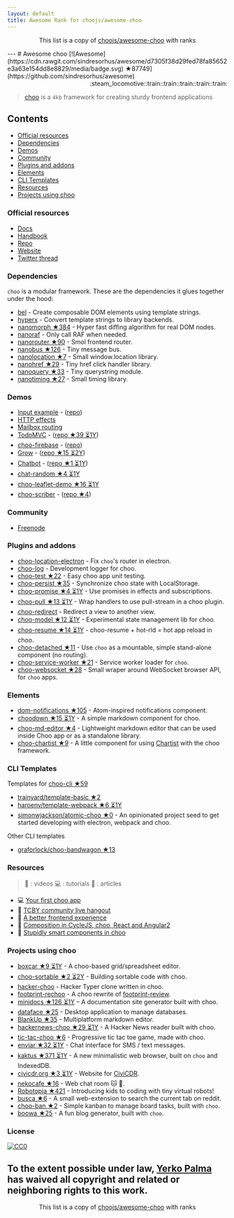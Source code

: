 ```yaml
---
layout: default
title: Awesome Rank for choojs/awesome-choo
---
```


<p align="center">
	This list is a copy of <a href="https://github.com/choojs/awesome-choo">choojs/awesome-choo</a> with ranks
</p>
---
# Awesome choo [![Awesome](https://cdn.rawgit.com/sindresorhus/awesome/d7305f38d29fed78fa85652e3a63e154dd8e8829/media/badge.svg) ★87749](https://github.com/sindresorhus/awesome) <div align="right">:steam_locomotive::train::train::train::train::train:</div>

> [choo](https://choo.io/) is a `4kb` framework for creating
> sturdy frontend applications

## Contents

- [Official resources](#official-resources)
- [Dependencies](#dependencies)
- [Demos](#demos)
- [Community](#community)
- [Plugins and addons](#plugins-and-addons)
- [Elements](#elements)
- [CLI Templates](#cli-templates)
- [Resources](#resources)
- [Projects using choo](#projects-using-choo)

### Official resources

- [Docs](https://github.com/yoshuawuyts/choo/blob/master/README.md)
- [Handbook](https://github.com/yoshuawuyts/choo-handbook)
- [Repo](https://github.com/yoshuawuyts/choo)
- [Website](https://choo.io/)
- [Twitter thread](https://twitter.com/yoshuawuyts/status/730087077803528193)

### Dependencies
`choo` is a modular framework. These are the dependencies it glues together
under the hood:

- [bel](https://github.com/shama/bel) - Create composable DOM elements using
  template strings.
- [hyperx](https://github.com/substack/hyperx) - Convert template strings to
  library backends.
- [nanomorph ★384](https://github.com/choojs/nanomorph) - Hyper fast diffing algorithm for real DOM nodes.
- [nanoraf](https://github.com/yoshuawuyts/nanoraf) - Only call RAF when needed.
- [nanorouter ★90](https://github.com/choojs/nanorouter) - Smol frontend router.
- [nanobus ★126](https://github.com/choojs/nanobus) - Tiny message bus.
- [nanolocation ★7](https://github.com/choojs/nanolocation) - Small window.location library.
- [nanohref ★29](https://github.com/choojs/nanohref) - Tiny href click handler library.
- [nanoquery ★33](https://github.com/choojs/nanoquery) - Tiny querystring module.
- [nanotiming ★27](https://github.com/choojs/nanotiming) - Small timing library.

### Demos

- [Input example](http://requirebin.com/?gist=e589473373b3100a6ace29f7bbee3186) - ([repo](https://github.com/yoshuawuyts/choo/tree/master/examples/title))
- [HTTP effects](https://hyperdev.com/#!/project/fork-fang)
- [Mailbox routing](https://github.com/yoshuawuyts/choo/tree/master/examples/mailbox)
- [TodoMVC](http://shuheikagawa.com/todomvc-choo) - ([repo ★39 ⏳1Y](https://github.com/shuhei/todomvc-choo))
- [choo-firebase](https://choo-firebase-2ec21.firebaseapp.com) - ([repo](https://github.com/mw222rs/choo-firebase))
- [Grow](https://grow.static.land) - ([repo ★15 ⏳2Y](https://github.com/sethvincent/grow))
- [Chatbot](http://chootbot.herokuapp.com) - ([repo ★1 ⏳1Y](https://github.com/plaey/chatbot))
- [chat-random ★4 ⏳1Y](https://github.com/akiva/chat-random)
- [choo-leaflet-demo ★16 ⏳1Y](https://github.com/timwis/choo-leaflet-demo)
- [choo-scriber](https://zhouhansen.github.io/choo-scriber) - ([repo ★4](https://github.com/ZhouHansen/choo-scriber))

### Community

- [Freenode](https://webchat.freenode.net/?channels=choo)

### Plugins and addons

- [choo-location-electron](https://github.com/bcomnes/choo-location-electron) - Fix `choo`'s router in electron.
- [choo-log](https://github.com/yoshuawuyts/choo-log) - Development logger for choo.
- [choo-test ★22](https://github.com/mantoni/choo-test) - Easy choo app unit testing.
- [choo-persist ★35](https://github.com/yoshuawuyts/choo-persist) - Synchronize choo state with LocalStorage.
- [choo-promise ★4 ⏳1Y](https://github.com/rahatarmanahmed/choo-promise) - Use promises in effects and subscriptions.
- [choo-pull ★13 ⏳1Y](https://github.com/yoshuawuyts/choo-pull) - Wrap handlers to use pull-stream in a choo plugin.
- [choo-redirect](https://github.com/yoshuawuyts/choo-redirect) - Redirect a view to another view.
- [choo-model ★12 ⏳1Y](https://github.com/yoshuawuyts/choo-model) - Experimental state management lib for choo.
- [choo-resume ★14 ⏳1Y](https://github.com/bengourley/choo-resume) - choo-resume + hot-rld = hot app reload in choo.
- [choo-detached ★11](https://github.com/graforlock/choo-detached) - Use `choo` as a mountable, simple stand-alone component (no routing).
- [choo-service-worker ★21](https://github.com/choojs/choo-service-worker) - Service worker loader for `choo`.
- [choo-websocket ★28](https://github.com/YerkoPalma/choo-websocket) - Small wraper around WebSocket browser API, for `choo` apps.

### Elements

- [dom-notifications ★105](https://github.com/finnp/dom-notifications) - Atom-inspired notifications component.
- [choodown ★15 ⏳1Y](https://github.com/trainyard/choodown) - A simple markdown component for choo.
- [choo-md-editor ★4](https://github.com/dbtek/choo-md-editor) - Lightweight markdown editor that can be used inside Choo app or as a standalone library.
- [choo-chartist ★9](https://github.com/rexmortus/choo-chartist) - A little component for using [Chartist](https://gionkunz.github.io/chartist-js/) with the choo framework.

### CLI Templates

Templates for [choo-cli ★59](https://github.com/trainyard/choo-cli)

- [trainyard/template-basic ★2](https://github.com/trainyard/template-basic)
- [haroenv/template-webpack ★6 ⏳1Y](https://github.com/haroenv/template-webpack)
- [simonwjackson/atomic-choo ★0](https://github.com/simonwjackson/atomic-choo) - An opinionated project seed to get started developing with electron, webpack and choo.

Other CLI templates
- [graforlock/choo-bandwagon ★13](https://github.com/graforlock/choo-bandwagon)

### Resources
> :movie_camera: : videos
> :computer: : tutorials
> :book: : articles

- :computer: [Your first choo app](https://yoshuawuyts.gitbooks.io/choo/content/02_your_first_app.html)
- :movie_camera: [TCBY community live hangout](https://www.youtube.com/watch?v=a97Mw2z1SAI)
- :book: [A better frontend experience](https://medium.com/@yoshuawuyts/a-better-frontend-experience-7b0498c85658)
- :book: [Composition in CycleJS, choo, React and Angular2](http://blog.krawaller.se/posts/composition-in-cyclejs-choo-react-and-angular2)
- :book: [Stupidly smart components in choo](http://blog.krawaller.se/posts/stupidly-smart-components-in-choo)

### Projects using choo

- [boxcar ★9 ⏳1Y](https://github.com/toddself/boxcar) - A choo-based grid/spreadsheet editor.
- [choo-sortable ★2 ⏳2Y](https://github.com/willkessler/choo-sortable) - Building sortable code with choo.
- [hacker-choo](https://github.com/mw222rs/hacker-choo) - Hacker Typer clone written in choo.
- [footprint-rechoo](https://github.com/npeihl/footprint-rechoo) - A choo rewrite of [footprint-review](http://github.com/sjcgis/footprint-review).
- [minidocs ★126 ⏳1Y](https://github.com/freeman-lab/minidocs) – A documentation site generator built with choo.
- [dataface ★25](https://github.com/timwis/dataface) - Desktop application to manage databases.
- [BlankUp ★35](https://github.com/HoverBaum/BlankUp-Electron) - Multiplatform markdown editor.
- [hackernews-choo ★29 ⏳1Y](https://github.com/kvnneff/hackernews-choo) - A Hacker News reader built with choo.
- [tic-tac-choo ★6](https://github.com/YerkoPalma/tic-tac-toe) - Progressive tic tac toe game, made with choo.
- [enviar ★32 ⏳1Y](https://github.com/timwis/enviar) - Chat interface for SMS / text messages.
- [kaktus ★371 ⏳1Y](https://github.com/kaktus/kaktus) - A new minimalistic web browser, built on `choo` and IndexedDB.
- [civicdr.org ★3 ⏳1Y](https://github.com/CiviCDR/civicdr.org) - Website for [CiviCDR](https://civicdr.org/).
- [nekocafe ★16](https://github.com/notenoughneon/nekocafe) - Web chat room :cat: :speech_balloon:.
- [Robotopia ★421](https://github.com/robotopia-x/robotopia) - Introducing kids to coding with tiny virtual robots!
- [busca ★6](https://github.com/afk-mcz/busca) - A small web-extension to search the current tab on reddit.
- [choo-ban ★2](https://github.com/luizbaldi/choo-ban) - Simple kanban to manage board tasks, built with `choo`.
- [boowa ★25](https://github.com/boowajs/boowa) - A fun blog generator, built with `choo`.

### License

[![CC0](http://mirrors.creativecommons.org/presskit/buttons/88x31/svg/cc-zero.svg)](https://creativecommons.org/publicdomain/zero/1.0/)

To the extent possible under law, [Yerko Palma](https://github.com/YerkoPalma) has waived all copyright and related or neighboring rights to this work.
---
<p align="center">
	This list is a copy of <a href="https://github.com/choojs/awesome-choo">choojs/awesome-choo</a> with ranks
</p>

